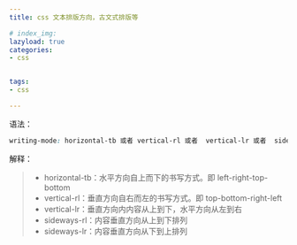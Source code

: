 ```yaml
---
title: css 文本排版方向，古文式排版等

# index_img: 
lazyload: true
categories:
- css


tags:
- css

---
```




语法：
```css
writing-mode: horizontal-tb 或者 vertical-rl 或者  vertical-lr 或者  sideways-rl 或者  sideways-lr;
```

解释：
>   - horizontal-tb：水平方向自上而下的书写方式。即 left-right-top-bottom
>   -  vertical-rl：垂直方向自右而左的书写方式。即 top-bottom-right-left
>   -  vertical-lr：垂直方向内内容从上到下，水平方向从左到右
>   - sideways-rl：内容垂直方向从上到下排列
>   -  sideways-lr：内容垂直方向从下到上排列



